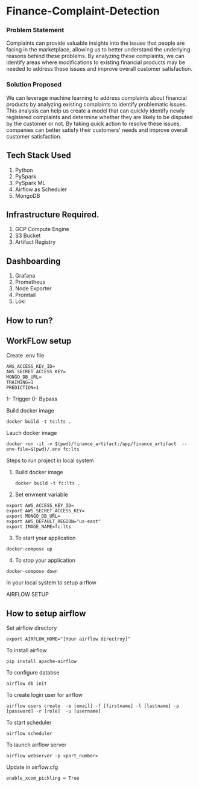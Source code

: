 # Finance-Complaint-Detection


### Problem Statement
Complaints can provide valuable insights into the issues that people are facing in the marketplace, allowing us to better understand the underlying reasons behind these problems. By analyzing these complaints, we can identify areas where modifications to existing financial products may be needed to address these issues and improve overall customer satisfaction.



### Solution Proposed 
We can leverage machine learning to address complaints about financial products by analyzing existing complaints to identify problematic issues. This analysis can help us create a model that can quickly identify newly registered complaints and determine whether they are likely to be disputed by the customer or not. By taking quick action to resolve these issues, companies can better satisfy their customers' needs and improve overall customer satisfaction.


## Tech Stack Used
1. Python 
2. PySpark
3. PySpark ML
4. Airflow as Scheduler
5. MongoDB


## Infrastructure Required.

1. GCP Compute Engine
2. S3 Bucket
3. Artifact Registry

## Dashboarding
1. Grafana
2. Prometheus
3. Node Exporter
4. Promtail
5. Loki

## How to run?

## WorkFLow setup

Create .env file

```
AWS_ACCESS_KEY_ID=
AWS_SECRET_ACCESS_KEY=
MONGO_DB_URL=
TRAINING=1
PREDICTION=1
```
1- Trigger
0- Bypass

Build docker image
```
docker build -t tc:lts .
```

Lauch docker image

```
docker run -it -v $(pwd)/finance_artifact:/app/finance_artifact  --env-file=$(pwd)/.env fc:lts
```

Steps to run project in local system


1. Build docker image
   ```
   docker build -t fc:lts .
   ```
2. Set envment variable
```
export AWS_ACCESS_KEY_ID=
export AWS_SECRET_ACCESS_KEY=
export MONGO_DB_URL=
export AWS_DEFAULT_REGION="us-east"
export IMAGE_NAME=fc:lts
```
3. To start your application
```
docker-compose up
```
4. To stop your application
```
docker-compose down
``` 



In your local system to setup airflow 


AIRFLOW SETUP

## How to setup airflow

Set airflow directory
```
export AIRFLOW_HOME="[Your airflow directroy]"
```

To install airflow 
```
pip install apache-airflow
```

To configure databse
```
airflow db init
```

To create login user for airflow
```
airflow users create  -e [email] -f [firstname] -l [lastname] -p [password] -r [role]  -u [username]
```
To start scheduler
```
airflow scheduler
```
To launch airflow server
```
airflow webserver -p <port_number>
```

Update in airflow.cfg
```
enable_xcom_pickling = True
```
